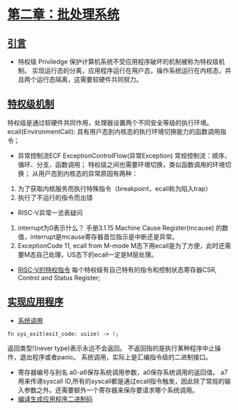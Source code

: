 # [第二章：批处理系统](https://rcore-os.cn/rCore-Tutorial-Book-v3/chapter2/index.html)
## [引言](https://rcore-os.cn/rCore-Tutorial-Book-v3/chapter2/0intro.html)
- 特权级 Priviledge
保护计算机系统不受应用程序破坏的机制被称为特权级机制。
实现运行态的分离，应用程序运行在用户态，操作系统运行在内核态，并且两个运行态隔离，这需要软硬件共同努力。
## [特权级机制](https://rcore-os.cn/rCore-Tutorial-Book-v3/chapter2/1rv-privilege.html)
特权级是通过软硬件共同作用，处理器设置两个不同安全等级的执行环境。
ecall(EnvironmentCall): 具有用户态到内核态的执行环境切换能力的函数调用指令；
- 异常控制流ECF ExceptionControlFlow(异常Exception)
常规控制流：顺序、循环、分支、函数调用；
特权级之间也需要环境切换，类似函数调用的环境切换；
从用户态到内核态的异常原因有两种：
1. 为了获取内核服务而执行特殊指令（breakpoint，ecall称为陷入trap）
2. 执行了不运行的指令而出错
- RISC-V异常一览表疑问
1. interrupt为0表示什么？
手册3.1.15 Machine Cause Register(mcause) 的数值，interrupt是mcause寄存器首位指示是中断还是异常。
2. ExceptionCode 11, ecall from M-mode
M态下用ecall是为了方便，此时还需要M态自己处理，US态下的ecall一定是M层处理。
- [RISC-V的特权指令](https://rcore-os.cn/rCore-Tutorial-Book-v3/chapter2/1rv-privilege.html#term-csr-instr)
每个特权级有自己特有的指令和控制状态寄存器CSR, Control and Status Register;
## [实现应用程序](https://rcore-os.cn/rCore-Tutorial-Book-v3/chapter2/2application.html)
- [系统调用](https://rcore-os.cn/rCore-Tutorial-Book-v3/chapter2/2application.html#term-call-syscall)
```
fn sys_exit(exit_code: usize) -> !;
```
返回类型!(never type)表示永远不会返回。
不返回指的是执行某种程序中止操作，退出程序或者panic。
系统调用，实际上是汇编指令级的二进制接口。
- 寄存器编号与别名
a0-a6保存系统调用参数，a0保存系统调用的返回值。
a7用来传递syscall ID,所有的syscall都是通过ecall指令触发，因此除了常规的输入参数之外，还需要额外一个寄存器来保存要请求哪个系统调用。
- [编译生成应用程序二进制码](https://rcore-os.cn/rCore-Tutorial-Book-v3/chapter2/2application.html#id8)


